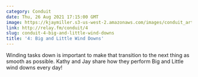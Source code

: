 ```yaml
---
category: Conduit
date: Thu, 26 Aug 2021 17:15:00 GMT
image: https://kjaymiller.s3-us-west-2.amazonaws.com/images/conduit_artwork.png
link: http://relay.fm/conduit/4
slug: conduit-4-big-and-little-wind-downs
title: '4: Big and Little Wind Downs'
---
```


Winding tasks down is important to make that transition to the next thing as smooth as possible. Kathy and Jay share how they perform Big and Little wind downs every day!